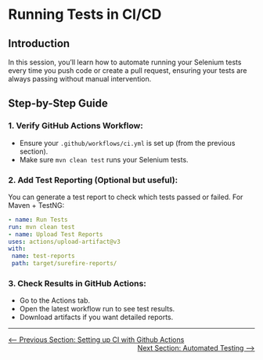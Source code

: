 # Running Tests in CI/CD

## Introduction

In this session, you’ll learn how to automate running your Selenium tests every time you push code or create a pull request, ensuring your tests are always passing without manual intervention.

## Step-by-Step Guide

### 1. Verify GitHub Actions Workflow:
- Ensure your `.github/workflows/ci.yml` is set up (from the previous section).
- Make sure `mvn clean test` runs your Selenium tests.

### 2. Add Test Reporting (Optional but useful):
You can generate a test report to check which tests passed or failed. For Maven + TestNG:
   ```yaml
  - name: Run Tests
  run: mvn clean test
- name: Upload Test Reports
  uses: actions/upload-artifact@v3
  with:
    name: test-reports
    path: target/surefire-reports/

   ```

### 3. Check Results in GitHub Actions:

- Go to the Actions tab.
- Open the latest workflow run to see test results.
- Download artifacts if you want detailed reports.

---

<div style="width: 100%">
<a href='setting-up-ci-with-github-actions.md'><-- Previous Section: Setting up CI with Github Actions</a>
<div align="right"><a href='automated-testing.md'> Next Section: Automated Testing --></a></div>
</div>
